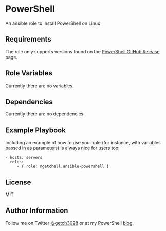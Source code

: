 PowerShell
=========

An ansible role to install PowerShell on Linux

Requirements
------------

The role only supports versions found on the [PowerShell GitHub Release](https://github.com/PowerShell/PowerShell/releases) page.

Role Variables
--------------

Currently there are no variables.

Dependencies
------------

Currently there are no dependencies. 

Example Playbook
----------------

Including an example of how to use your role (for instance, with variables passed in as parameters) is always nice for users too:

    - hosts: servers
      roles:
         - { role: ngetchell.ansible-powershell }

License
-------

MIT

Author Information
------------------

Follow me on Twitter [@getch3028](https://twitter.com/getch3028) or at my PowerShell [blog](https://powershell.getchell.org).
